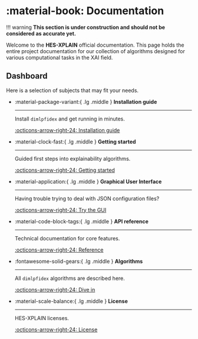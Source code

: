 # :material-book: Documentation

!!! warning
    **This section is under construction and should not be considered as accurate yet.**

Welcome to the **HES-XPLAIN** official documentation. This page holds the entire project documentation for our collection of algorithms designed for various computational tasks in the XAI field.

## Dashboard
Here is a selection of subjects that may fit your needs.
<div class="grid cards" markdown>

-   :material-package-variant:{ .lg .middle } **Installation guide**

    ---

    Install `dimlpfidex` and get running in minutes.

    [:octicons-arrow-right-24: Installation guide](installation-guide.md)


-   :material-clock-fast:{ .lg .middle } **Getting started**

    ---

    Guided first steps into explainability algorithms. 

    [:octicons-arrow-right-24: Getting started](getting-started.md)


-   :material-application:{ .lg .middle } **Graphical User Interface**

    ---

    Having trouble trying to deal with JSON configuration files? 

    [:octicons-arrow-right-24: Try the GUI](gui.md)


-   :material-code-block-tags:{ .lg .middle } **API reference**

    ---

    Technical documentation for core features.

    [:octicons-arrow-right-24: Reference](../reference.md)


-   :fontawesome-solid-gears:{ .lg .middle } **Algorithms**

    ---

    All `dimlpfidex` algorithms are described here.

    [:octicons-arrow-right-24: Dive in](algorithms/overview.md)


-   :material-scale-balance:{ .lg .middle } **License**

    ---

    HES-XPLAIN licenses.

    [:octicons-arrow-right-24: License](license.md)

</div>
